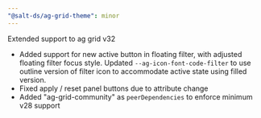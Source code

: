 ```yaml
---
"@salt-ds/ag-grid-theme": minor
---
```


Extended support to ag grid v32

- Added support for new active button in floating filter, with adjusted floating filter focus style. Updated `--ag-icon-font-code-filter` to use outline version of filter icon to accommodate active state using filled version.
- Fixed apply / reset panel buttons due to attribute change
- Added "ag-grid-community" as `peerDependencies` to enforce minimum v28 support
